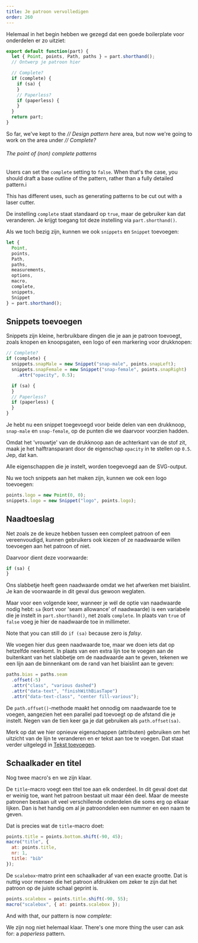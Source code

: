 ```yaml
---
title: Je patroon vervolledigen
order: 260
---
```


Helemaal in het begin hebben we gezegd dat een goede boilerplate voor onderdelen er zo uitziet:

```js
export default function(part) {
  let { Point, points, Path, paths } = part.shorthand();
  // Ontwerp je patroon hier

  // Complete?
  if (complete) {
    if (sa) {
    }
    // Paperless?
    if (paperless) {
    }
  }
  return part;
}
```

So far, we've kept to the *// Design pattern here* area, but now we're going to work on the area under *// Complete?* 

<Note>

###### The point of (non) complete patterns

Users can set the `complete` setting to `false`. When that's the case, you
should draft a base outline of the pattern, rather than a fully detailed pattern.i

This has different uses, such as generating patterns to be cut out with a laser cutter.

</Note>

De instelling `complete` staat standaard op `true`, maar de gebruiker kan dat veranderen. Je krijgt toegang tot deze instelling via `part.shorthand()`.

Als we toch bezig zijn, kunnen we ook `snippets` en `Snippet` toevoegen:

```js
let {
  Point,
  points,
  Path,
  paths,
  measurements,
  options,
  macro,
  complete,
  snippets,
  Snippet
} = part.shorthand();
```

## Snippets toevoegen

Snippets zijn kleine, herbruikbare dingen die je aan je patroon toevoegt, zoals knopen en knoopsgaten, een logo of een markering voor drukknopen:

```js
// Complete?
if (complete) {
  snippets.snapMale = new Snippet("snap-male", points.snapLeft);
  snippets.snapFemale = new Snippet("snap-female", points.snapRight)
    .attr("opacity", 0.5);

  if (sa) {
  }
  // Paperless?
  if (paperless) {
  }
}
```

Je hebt nu een snippet toegevoegd voor beide delen van een drukknoop, `snap-male` en `snap-female`, op de punten die we daarvoor voorzien hadden.

Omdat het 'vrouwtje' van de drukknoop aan de achterkant van de stof zit, maak je het halftransparant door de eigenschap `opacity` in te stellen op `0.5`. Jep, dat kan.

<Tip>

Alle eigenschappen die je instelt, worden toegevoegd aan de SVG-output.

</Tip>

Nu we toch snippets aan het maken zijn, kunnen we ook een logo toevoegen:

```js
points.logo = new Point(0, 0);
snippets.logo = new Snippet("logo", points.logo);
```

## Naadtoeslag

Net zoals ze de keuze hebben tussen een compleet patroon of een vereenvoudigd, kunnen gebruikers ook kiezen of ze naadwaarde willen toevoegen aan het patroon of niet.

Daarvoor dient deze voorwaarde:

```js
if (sa) {
}
```

Ons slabbetje heeft geen naadwaarde omdat we het afwerken met biaislint. Je kan de voorwaarde in dit geval dus gewoon weglaten.

Maar voor een volgende keer, wanneer je wél de optie van naadwaarde nodig hebt: `sa` (kort voor 'seam allowance' of naadwaarde) is een variabele die je instelt in `part.shorthand()`, net zoals `complete`. In plaats van `true` of `false` voeg je hier de naadwaarde toe in millimeter.

Note that you can still do `if (sa)` because zero is *falsy*.

We voegen hier dus geen naadwaarde toe, maar we doen iets dat op hetzelfde neerkomt. In plaats van een extra lijn toe te voegen aan de buitenkant van het slabbetje om de naadwaarde aan te geven, tekenen we een lijn aan de binnenkant om de rand van het biaislint aan te geven:

```js
paths.bias = paths.seam
  .offset(-5)
  .attr("class", "various dashed")
  .attr("data-text", "finishWithBiasTape")
  .attr("data-text-class", "center fill-various");
```

De `path.offset()`-methode maakt het onnodig om naadwaarde toe te voegen, aangezien het een parallel pad toevoegt op de afstand die je instelt. Negen van de tien keer ga je dat gebruiken als `path.offset(sa)`.

Merk op dat we hier opnieuw eigenschappen (attributen) gebruiken om het uitzicht van de lijn te veranderen en er tekst aan toe te voegen. Dat staat verder uitgelegd in [Tekst toevoegen](/concepts/adding-text).

## Schaalkader en titel

Nog twee macro's en we zijn klaar.

De `title`-macro voegt een titel toe aan elk onderdeel. In dit geval doet dat er weinig toe, want het patroon bestaat uit maar één deel. Maar de meeste patronen bestaan uit veel verschillende onderdelen die soms erg op elkaar lijken. Dan is het handig om al je patroondelen een nummer en een naam te geven.

Dat is precies wat de `title`-macro doet:

```js
points.title = points.bottom.shift(-90, 45);
macro("title", {
  at: points.title,
  nr: 1,
  title: "bib"
});
```

De `scalebox`-matro print een schaalkader af van een exacte grootte. Dat is nuttig voor mensen die het patroon afdrukken om zeker te zijn dat het patroon op de juiste schaal geprint is.

```js
points.scalebox = points.title.shift(-90, 55);
macro("scalebox", { at: points.scalebox });
```

And with that, our pattern is now *complete*:

<Example pattern="tutorial" part="step11" caption="We used attributed to add color, dashes, text on a path and even opacity" />

We zijn nog niet helemaal klaar. There's one more thing the user can ask for: a *paperless* pattern.

